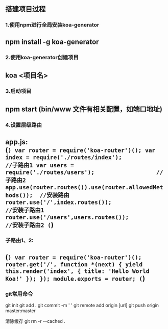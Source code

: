 ## 搭建项目过程  
### 1.使用npm进行全局安装koa-generator  
npm install -g koa-generator
----
### 2.使用koa-generator创建项目  
koa <项目名>
----
### 3.启动项目  
npm start (bin/www 文件有相关配置，如端口地址)
----
### 4.设置层级路由  
app.js:  
(```)
var router = require('koa-router')();
var index = require('./routes/index');                  //子路由1
var users = require('./routes/users');                  //子路由2
app.use(router.routes()).use(router.allowedMethods());  //安装路由
router.use('/',index.routes());                         //安装子路由1
router.use('/users',users.routes());                    //安装子路由2
(```)
----
### 子路由1、2:  
(```)
var router = require('koa-router')();
router.get('/', function *(next) {
  yield this.render('index', {
    title: 'Hello World Koa!'
  });
});
module.exports = router;
(```)
----
























### git常用命令  
git init
git add .
git commit -m '  '
git remote add origin [url]
git push origin master:master


清除缓存
git rm -r --cached .